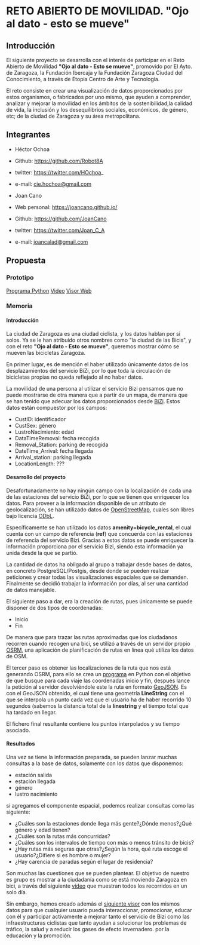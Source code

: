 # RETO ABIERTO DE MOVILIDAD. **"Ojo al dato - esto se mueve"**



## Introducción

El siguiente proyecto se desarrolla con el interés de participar en el Reto Abierto de Movilidad **"Ojo al dato - Esto se mueve"**, promovido por El Ayto. de Zaragoza, la Fundación Ibercaja y la Fundación Zaragoza Ciudad del Conocimiento, a través de Etopia Centro de Arte y Tecnología.

El reto consiste en crear una visualización de datos proporcionados por estos organismos, o fabricados por uno mismo, que ayuden a comprender, analizar y mejorar la movilidad en los ámbitos de la sostenibilidad,la calidad de vida, la inclusión y los desequilibrios sociales, económicos, de género, etc; de la ciudad de Zaragoza y su área metropolitana.

## Integrantes

+ Héctor Ochoa
 + Github: https://github.com/Robot8A
 + twitter: https://twitter.com/HOchoa_
 + e-mail: cie.hochoa@gmail.com

+ Joan Cano
 + Web personal: https://joancano.github.io/
 + Github: https://github.com/JoanCano  
 + twitter: https://twitter.com/Joan_C_A   
 + e-mail: joancalad@gmail.com


## Propuesta

### Prototipo

[Programa Python](/prototipo/georreferenciarMuestra.py)
[Video](/prototipo/video.mp4)
[Visor Web](/prototipo/kepler.html)


### Memoria

#### Introducción
La ciudad de Zaragoza es una ciudad ciclista, y los datos hablan por si solos. Ya se le han atribuido otros nombres como "la ciudad de las Bicis", y con el reto **"Ojo al dato - Esto se mueve"**,
queremos mostrar cómo se mueven las bicicletas Zaragoza.

En primer lugar, es de mención el haber utilizado únicamente datos de los desplazamientos del servicio BiZi, por lo que toda la circulación de bicicletas propias no queda reflejado al no haber datos.

La movilidad de una persona al utilizar el servicio Bizi pensamos que no puede mostrarse de otra manera que a partir de un mapa, de manera que se han tenido que adecuar los datos proporcionados desde [BiZi](http://193.146.116.108/Bizi/). Estos datos están compuestor por los campos:
+ CustID: identificador
+ CustSex: género
+ LustroNacimiento: edad
+ DataTimeRemoval: fecha recogida 	
+ Removal_Station: parking de recogida
+ DateTime_Arrival: fecha llegada
+ Arrival_station: parking llegada
+ LocationLength: ???

#### Desarrollo del proyecto

Desafortunadamente no hay ningún campo con la localización de cada una de las estaciones del servicio BiZi, por lo que se tienen que enriquecer los datos.
Para proveer a la información disponible de un atributo de geolocalización, se han utilizado datos de [OpenStreetMap](https://www.openstreetmap.org/), cuales son libres bajo licencia [ODbL](https://opendatacommons.org/licenses/odbl/index.html).

Específicamente se han utilizado los datos  **amenity=bicycle_rental**, el cual cuenta con un campo de referencia (**ref**) que concuerda con las estaciones de referencia del servicio Bizi.
Gracias a estos datos se puede enriquecer la información proporciona por el servicio Bizi, siendo esta información ya unida desde la que se partió.

La cantidad de datos ha obligado al grupo a trabajar desde bases de datos, en concreto PostgreSQL/Postgis, desde donde se pueden realizar peticiones y crear todas las visualizaciones espaciales que se demanden. Finalmente se decidió trabajar la información por días, al ser una cantidad de datos manejable.

El siguiente paso a dar, era la creación de rutas, pues únicamente se puede disponer de dos tipos de coordenadas:
+ Inicio
+ Fin

De manera que para trazar las rutas aproximadas que los ciudadanos recorren cuando recogen una bici, se utilizó a través de un servidor propio [OSRM](http://project-osrm.org/), una aplicación de planificación de rutas en línea qué utiliza los datos de OSM.

El tercer paso es obtener las localizaciones de la ruta que nos está generando OSRM, para ello se crea un [programa](/prototipo/georreferenciarMuestra.py) en Python con el objetivo de que busque para cada viaje las coordenadas inicio y fin, después lance la petición al servidor devolviéndole este la ruta en formato [GeoJSON](https://es.wikipedia.org/wiki/GeoJSON). Es con el GeoJSON obtenido, el cual tiene una geometría **LineString** con el que se interpola un punto cada vez que el usuario ha de haber recorrido 10 segundos (sabemos la distancia total de la **linestring** y el tiempo total que ha tardado en llegar.

El fichero final resultante contiene los puntos interpolados y su tiempo asociado.

#### Resultados

Una vez se tiene la información preparada, se pueden lanzar muchas consultas a la base de datos, solamente con los datos que disponemos:
+ estación salida
+ estación llegada
+ género
+ lustro nacimiento

si agregamos el componente espacial, podemos realizar consultas como las siguiente:
+ ¿Cuáles son la estaciones donde llega más gente?¿Dónde menos?¿Qué género y edad tienen?
+ ¿Cuáles son la rutas más concurridas?
+ ¿Cuáles son los intervalos de tiempo con más o menos tránsito de bicis?
+ ¿Hay rutas más seguras que otras?¿Según la hora, qué ruta escoge el usuario?¿Difiere si es hombre o mujer?
+ ¿Hay carencia de paradas según el lugar de residencia?

Son muchas las cuestiones que se pueden plantear. El objetivo de nuestro es grupo es mostrar a la ciudadanía como se está moviendo Zaragoza en bici, a través del siguiente [vídeo](/prototipo/video.mp4) que muestran todos los recorridos en un solo día.

Sin embargo, hemos creado además el [siguiente visor](/prototipo/kepler.html) con los mismos datos para que cualquier usuario pueda interaccionar, promocionar, educar con él y participar activamente a mejorar tanto el servicio de Bizi como las infraestructuras ciclistas que tanto ayudan a solucionar los problemas de tráfico, la salud y a reducir los gases de efecto invernadero.
por la educación y la promoción.
